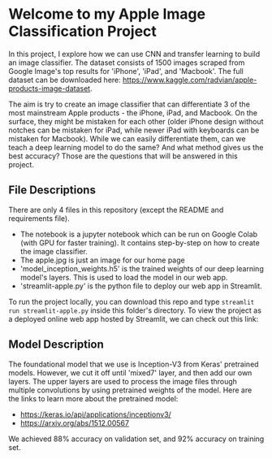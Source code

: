 # Welcome to my Apple Image Classification Project

In this project, I explore how we can use CNN and transfer learning to build an image classifier. The dataset consists of 1500 images scraped from Google Image's top results for 'iPhone', 'iPad', and 'Macbook'. The full dataset can be downloaded here: https://www.kaggle.com/radvian/apple-products-image-dataset.

The aim is try to create an image classifier that can differentiate 3 of the most mainstream Apple products - the iPhone, iPad, and Macbook. On the surface, they might be mistaken for each other (older iPhone design without notches can be mistaken for iPad, while newer iPad with keyboards can be mistaken for Macbook). While we can easily differentiate them, can we teach a deep learning model to do the same? And what method gives us the best accuracy? Those are the questions that will be answered in this project.

## File Descriptions

There are only 4 files in this repository (except the README and requirements file).
- The notebook is a jupyter notebook which can be run on Google Colab (with GPU for faster training). It contains step-by-step on how to create the image classifier. 
- The apple.jpg is just an image for our home page
- 'model_inception_weights.h5' is the trained weights of our deep learning model's layers. This is used to load the model in our web app.
- 'streamlit-apple.py' is the python file to deploy our web app in Streamlit.

To run the project locally, you can download this repo and type ```streamlit run streamlit-apple.py``` inside this folder's directory. 
To view the project as a deployed online web app hosted by Streamlit, we can check out this link:

## Model Description

The foundational model that we use is Inception-V3 from Keras' pretrained models. However, we cut it off until 'mixed7' layer, and then add our own layers. The upper layers are used to process the image files through multiple convolutions by using pretrained weights of the model. Here are the links to learn more about the pretrained model:
- https://keras.io/api/applications/inceptionv3/
- https://arxiv.org/abs/1512.00567

We achieved 88% accuracy on validation set, and 92% accuracy on training set.
